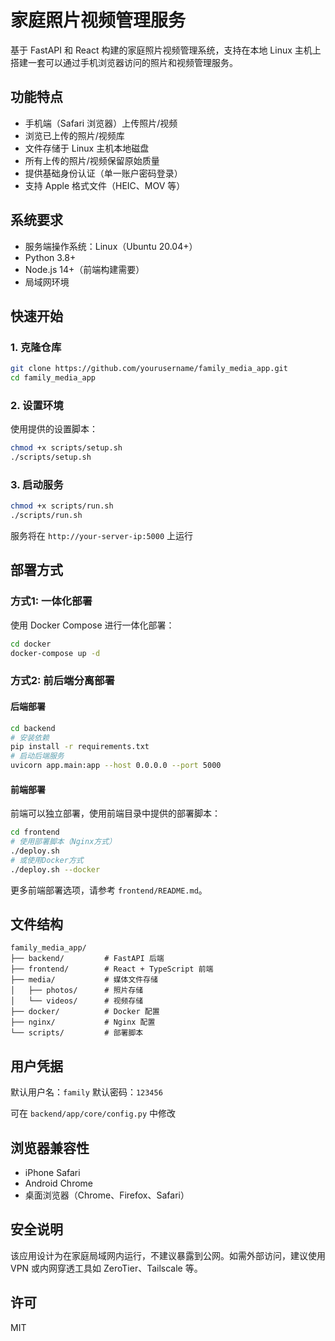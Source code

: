 # 家庭照片视频管理服务

基于 FastAPI 和 React 构建的家庭照片视频管理系统，支持在本地 Linux 主机上搭建一套可以通过手机浏览器访问的照片和视频管理服务。

## 功能特点

- 手机端（Safari 浏览器）上传照片/视频
- 浏览已上传的照片/视频库
- 文件存储于 Linux 主机本地磁盘
- 所有上传的照片/视频保留原始质量
- 提供基础身份认证（单一账户密码登录）
- 支持 Apple 格式文件（HEIC、MOV 等）

## 系统要求

- 服务端操作系统：Linux（Ubuntu 20.04+）
- Python 3.8+
- Node.js 14+（前端构建需要）
- 局域网环境

## 快速开始

### 1. 克隆仓库

```bash
git clone https://github.com/yourusername/family_media_app.git
cd family_media_app
```

### 2. 设置环境

使用提供的设置脚本：

```bash
chmod +x scripts/setup.sh
./scripts/setup.sh
```

### 3. 启动服务

```bash
chmod +x scripts/run.sh
./scripts/run.sh
```

服务将在 `http://your-server-ip:5000` 上运行

## 部署方式

### 方式1: 一体化部署

使用 Docker Compose 进行一体化部署：

```bash
cd docker
docker-compose up -d
```

### 方式2: 前后端分离部署

#### 后端部署

```bash
cd backend
# 安装依赖
pip install -r requirements.txt
# 启动后端服务
uvicorn app.main:app --host 0.0.0.0 --port 5000
```

#### 前端部署

前端可以独立部署，使用前端目录中提供的部署脚本：

```bash
cd frontend
# 使用部署脚本（Nginx方式）
./deploy.sh
# 或使用Docker方式
./deploy.sh --docker
```

更多前端部署选项，请参考 `frontend/README.md`。

## 文件结构

```
family_media_app/
├── backend/         # FastAPI 后端
├── frontend/        # React + TypeScript 前端
├── media/           # 媒体文件存储
│   ├── photos/      # 照片存储
│   └── videos/      # 视频存储
├── docker/          # Docker 配置
├── nginx/           # Nginx 配置
└── scripts/         # 部署脚本
```

## 用户凭据

默认用户名：`family`
默认密码：`123456`

可在 `backend/app/core/config.py` 中修改

## 浏览器兼容性

- iPhone Safari
- Android Chrome
- 桌面浏览器（Chrome、Firefox、Safari）

## 安全说明

该应用设计为在家庭局域网内运行，不建议暴露到公网。如需外部访问，建议使用 VPN 或内网穿透工具如 ZeroTier、Tailscale 等。

## 许可

MIT
